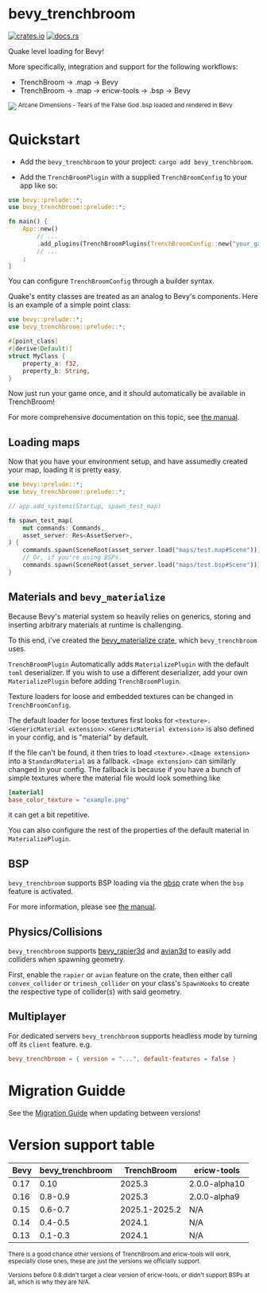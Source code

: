 # bevy_trenchbroom

[![crates.io](https://img.shields.io/crates/v/bevy_trenchbroom)](https://crates.io/crates/bevy_trenchbroom)
[![docs.rs](https://docs.rs/bevy_trenchbroom/badge.svg)](https://docs.rs/bevy_trenchbroom)

Quake level loading for Bevy!

More specifically, integration and support for the following workflows:
- TrenchBroom -> .map -> Bevy
- TrenchBroom -> .map -> ericw-tools -> .bsp -> Bevy

<img src="assets/screenshots/ad_tears.png">
<sup>Arcane Dimensions - Tears of the False God .bsp loaded and rendered in Bevy</sup>

<br>

# Quickstart
- Add the `bevy_trenchbroom` to your project: `cargo add bevy_trenchbroom`.

- Add the `TrenchBroomPlugin` with a supplied `TrenchBroomConfig` to your app like so:

```rust no_run
use bevy::prelude::*;
use bevy_trenchbroom::prelude::*;

fn main() {
    App::new()
        // ...
        .add_plugins(TrenchBroomPlugins(TrenchBroomConfig::new("your_game_name")))
        // ...
    ;
}
```

You can configure `TrenchBroomConfig` through a builder syntax.

Quake's entity classes are treated as an analog to Bevy's components. Here is an example of a simple point class:
```rust
use bevy::prelude::*;
use bevy_trenchbroom::prelude::*;

#[point_class]
#[derive(Default)]
struct MyClass {
	property_a: f32,
	property_b: String,
}
```

Now just run your game once, and it should automatically be available in TrenchBroom!

For more comprehensive documentation on this topic, see [the manual](https://docs.rs/bevy_trenchbroom/latest/bevy_trenchbroom/manual/index.html).

## Loading maps

Now that you have your environment setup, and have assumedly created your map, loading it is pretty easy.
```rust
use bevy::prelude::*;
use bevy_trenchbroom::prelude::*;

// app.add_systems(Startup, spawn_test_map)

fn spawn_test_map(
    mut commands: Commands,
    asset_server: Res<AssetServer>,
) {
    commands.spawn(SceneRoot(asset_server.load("maps/test.map#Scene")));
    // Or, if you're using BSPs.
    commands.spawn(SceneRoot(asset_server.load("maps/test.bsp#Scene")));
}
```

## Materials and `bevy_materialize`

Because Bevy's material system so heavily relies on generics, storing and inserting arbitrary materials at runtime is challenging.

To this end, i've created the [bevy_materialize crate](https://github.com/Noxmore/bevy_materialize), which `bevy_trenchbroom` uses.

`TrenchBroomPlugin` Automatically adds `MaterializePlugin` with the default `toml` deserializer. If you wish to use a different deserializer, add your own `MaterializePlugin` before adding `TrenchBroomPlugin`.

Texture loaders for loose and embedded textures can be changed in `TrenchBroomConfig`.

The default loader for loose textures first looks for `<texture>.<GenericMaterial extension>`.
`<GenericMaterial extension>` is also defined in your config, and is "material" by default.

If the file can't be found, it then tries to load `<texture>.<Image extension>` into a `StandardMaterial` as a fallback.
`<Image extension>` can similarly changed in your config.
The fallback is because if you have a bunch of simple textures where the material file would look something like
```toml
[material]
base_color_texture = "example.png"
```
it can get a bit repetitive.

You can also configure the rest of the properties of the default material in `MaterializePlugin`.

## BSP

`bevy_trenchbroom` supports BSP loading via the [qbsp](https://github.com/Noxmore/qbsp) crate when the `bsp` feature is activated.

For more information, please see [the manual](https://docs.rs/bevy_trenchbroom/latest/bevy_trenchbroom/manual/index.html#bsp).

## Physics/Collisions

`bevy_trenchbroom` supports [bevy_rapier3d](https://crates.io/crates/bevy_rapier3d) and [avian3d](https://crates.io/crates/avian3d) to easily add colliders when spawning geometry.

First, enable the `rapier` or `avian` feature on the crate, then either call `convex_collider` or `trimesh_collider` on your class's `SpawnHooks` to create the respective type of collider(s) with said geometry.

## Multiplayer

For dedicated servers `bevy_trenchbroom` supports headless mode by turning off its `client` feature. e.g.
```toml
bevy_trenchbroom = { version = "...", default-features = false }
```

# Migration Guidde
See the [Migration Guide](https://github.com/Noxmore/bevy_trenchbroom/blob/main/Migration%20Guide.md) when updating between versions!

# Version support table
| Bevy | bevy_trenchbroom | TrenchBroom   | ericw-tools   |
|------|------------------|---------------|---------------|
| 0.17 | 0.10             | 2025.3        | 2.0.0-alpha10 |
| 0.16 | 0.8-0.9          | 2025.3        | 2.0.0-alpha9  |
| 0.15 | 0.6-0.7          | 2025.1-2025.2 | N/A           |
| 0.14 | 0.4-0.5          | 2024.1        | N/A           |
| 0.13 | 0.1-0.3          | 2024.1        | N/A           |

<sup>There is a good chance other versions of TrenchBroom and ericw-tools will work, especially close ones, these are just the versions we officially support.</sup>

<sup>Versions before 0.8 didn't target a clear version of ericw-tools, or didn't support BSPs at all, which is why they are N/A.</sup>
